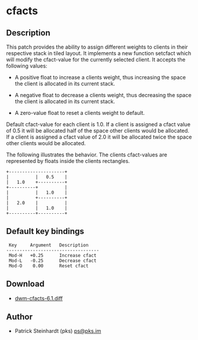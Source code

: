cfacts
======

Description
-----------

This patch provides the ability to assign different weights to
clients in their respective stack in tiled layout. It implements
a new function setcfact which will modify the cfact-value for the
currently selected client. It accepts the following values:

* A positive float to increase a clients weight, thus increasing
  the space the client is allocated in its current stack.

* A negative float to decrease a clients weight, thus decreasing
  the space the client is allocated in its current stack.

* A zero-value float to reset a clients weight to default.

Default cfact-value for each client is 1.0. If a client is
assigned a cfact value of 0.5 it will be allocated half of the
space other clients would be allocated. If a client is assigned a
cfact value of 2.0 it will be allocated twice the space other
clients would be allocated.

The following illustrates the behavior. The clients cfact-values
are represented by floats inside the clients rectangles.

	+---------------------+
	|          |   0.5    |
	|   1.0    +----------+
	+----------+          |
	|          |   1.0    |
	|          +----------+
	|   2.0    |          |
	|          |   1.0    |
	+----------+----------+

Default key bindings
--------------------

	 Key     Argument   Description
	-----------------------------------
	 Mod-H   +0.25      Increase cfact
	 Mod-L   -0.25      Decrease cfact
	 Mod-O    0.00      Reset cfact

Download
--------

* [dwm-cfacts-6.1.diff](dwm-cfacts-6.1.diff)

Author
------

* Patrick Steinhardt (pks) <ps@pks.im>

